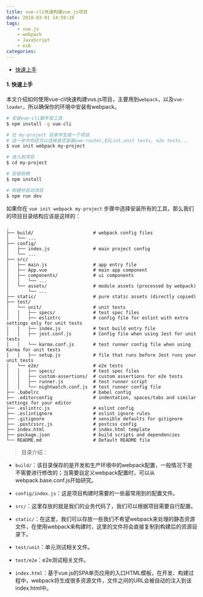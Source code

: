 ```yaml
---
title: vue-cli快速构建vue.js项目
date: 2018-03-01 14:59:28
tags:
    - vue.js
    - webpack
    - JavaScript
    - es6
categories:
---
```

- <a href="#Quickstart">快速上手</a>

#### <a name="Quickstart">1. 快速上手</a>
本文介绍如何使用vue-cli快速构建vus.js项目，主要用到`webpack`，以及`vue-loader`，所以确保你的环境中安装有webpack。

```bash
# 安装vue-cli脚手架工具
$ npm install -g vue-cli

# 在 my-project 目录中生成一个项目
# 这一步中你还可以选择是否安装vue-router,ESLint,unit tests, e2e tests...
$ vue init webpack my-project

# 进入到项目
$ cd my-project

# 安装依赖
$ npm install

# 构建并启动项目
$ npm run dev
```
如果你在 `vue init webpack my-project` 步骤中选择安装所有的工具，那么我们的项目目录结构应该是这样的：
```
.
├── build/                      # webpack config files
│   └── ...
├── config/
│   ├── index.js                # main project config
│   └── ...
├── src/
│   ├── main.js                 # app entry file
│   ├── App.vue                 # main app component
│   ├── components/             # ui components
│   │   └── ...
│   └── assets/                 # module assets (processed by webpack)
│       └── ...
├── static/                     # pure static assets (directly copied)
├── test/
│   └── unit/                   # unit tests
│   │   ├── specs/              # test spec files
│   │   ├── eslintrc            # config file for eslint with extra settings only for unit tests
│   │   ├── index.js            # test build entry file
│   │   ├── jest.conf.js        # Config file when using Jest for unit tests
│   │   └── karma.conf.js       # test runner config file when using Karma for unit tests
│   │   ├── setup.js            # file that runs before Jest runs your unit tests
│   └── e2e/                    # e2e tests
│   │   ├── specs/              # test spec files
│   │   ├── custom-assertions/  # custom assertions for e2e tests
│   │   ├── runner.js           # test runner script
│   │   └── nightwatch.conf.js  # test runner config file
├── .babelrc                    # babel config
├── .editorconfig               # indentation, spaces/tabs and similar settings for your editor
├── .eslintrc.js                # eslint config
├── .eslintignore               # eslint ignore rules
├── .gitignore                  # sensible defaults for gitignore
├── .postcssrc.js               # postcss config
├── index.html                  # index.html template
├── package.json                # build scripts and dependencies
└── README.md                   # Default README file
```
> 目录介绍：

- `build/`：该目录保存的是开发和生产环境中的webpack配置，一般情况下是不需要进行修改的；当需要自定义webpack配置时，可以从webpack.base.conf.js开始研究。

- `config/index.js`：这是项目构建时需要的一些最常用到的配置文件。

- `src/`：这里存放的就是我们的业务代码了，我们可以根据项目需要自行配置。

- `static/`：在这里，我们可以存放一些我们不希望webpack来处理的静态资源文件，在使用webpack来构建时，这里的文件将会直接复制到构建后的资源目录下。

- `test/unit`：单元测试相关文件。

- `test/e2e`：e2e测试相关文件。

- `index.html`：基于vue.js的SPA单页应用的入口HTML模板，在开发、构建过程中，webpack将生成很多资源文件，文件之间的URL会被自动的注入到该index.html中。